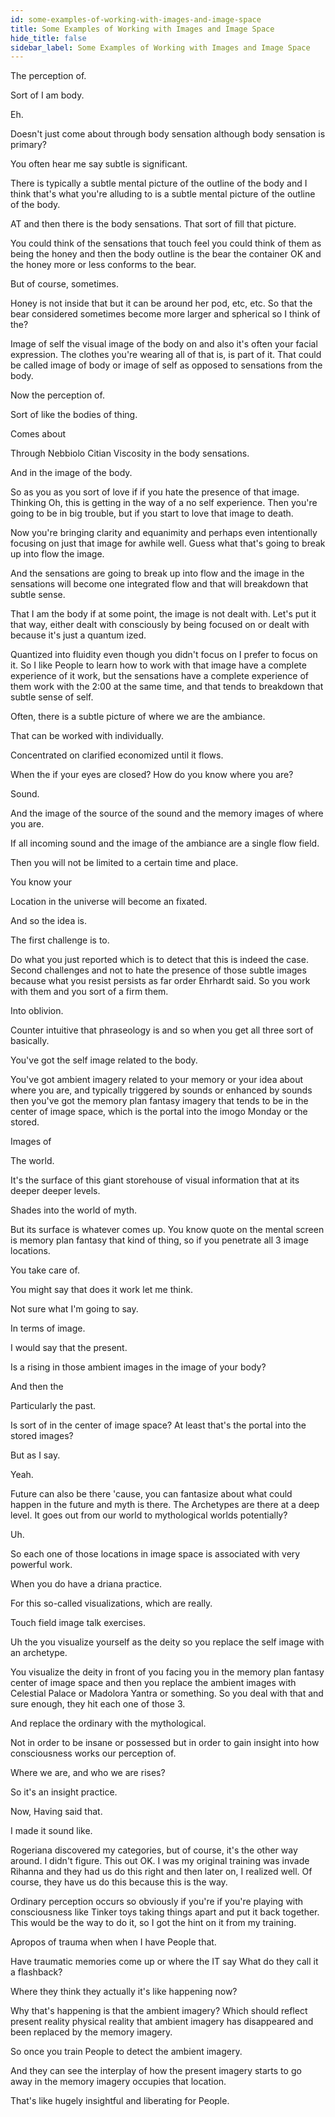 ```yaml
---
id: some-examples-of-working-with-images-and-image-space
title: Some Examples of Working with Images and Image Space
hide_title: false
sidebar_label: Some Examples of Working with Images and Image Space
---
```

The perception of.

Sort of I am body.

Eh.

Doesn't just come about through body sensation although body sensation is primary?

You often hear me say subtle is significant.

There is typically a subtle mental picture of the outline of the body and I think that's what you're alluding to is a subtle mental picture of the outline of the body.

AT and then there is the body sensations. That sort of fill that picture.

You could think of the sensations that touch feel you could think of them as being the honey and then the body outline is the bear the container OK and the honey more or less conforms to the bear.

But of course, sometimes.

Honey is not inside that but it can be around her pod, etc, etc. So that the bear considered sometimes become more larger and spherical so I think of the?

Image of self the visual image of the body on and also it's often your facial expression. The clothes you're wearing all of that is, is part of it. That could be called image of body or image of self as opposed to sensations from the body.

Now the perception of.

Sort of like the bodies of thing.

Comes about

Through Nebbiolo Citian Viscosity in the body sensations.

And in the image of the body.

So as you as you sort of love if if you hate the presence of that image. Thinking Oh, this is getting in the way of a no self experience. Then you're going to be in big trouble, but if you start to love that image to death.

Now you're bringing clarity and equanimity and perhaps even intentionally focusing on just that image for awhile well. Guess what that's going to break up into flow the image.

And the sensations are going to break up into flow and the image in the sensations will become one integrated flow and that will breakdown that subtle sense.

That I am the body if at some point, the image is not dealt with. Let's put it that way, either dealt with consciously by being focused on or dealt with because it's just a quantum ized.

Quantized into fluidity even though you didn't focus on I prefer to focus on it. So I like People to learn how to work with that image have a complete experience of it work, but the sensations have a complete experience of them work with the 2:00 at the same time, and that tends to breakdown that subtle sense of self.

Often, there is a subtle picture of where we are the ambiance.

That can be worked with individually.

Concentrated on clarified economized until it flows.

When the if your eyes are closed? How do you know where you are?

Sound.

And the image of the source of the sound and the memory images of where you are.

If all incoming sound and the image of the ambiance are a single flow field.

Then you will not be limited to a certain time and place.

You know your

Location in the universe will become an fixated.

And so the idea is.

The first challenge is to.

Do what you just reported which is to detect that this is indeed the case. Second challenges and not to hate the presence of those subtle images because what you resist persists as far order Ehrhardt said. So you work with them and you sort of a firm them.

Into oblivion.

Counter intuitive that phraseology is and so when you get all three sort of basically.

You've got the self image related to the body.

You've got ambient imagery related to your memory or your idea about where you are, and typically triggered by sounds or enhanced by sounds then you've got the memory plan fantasy imagery that tends to be in the center of image space, which is the portal into the imogo Monday or the stored.

Images of

The world.

It's the surface of this giant storehouse of visual information that at its deeper deeper levels.

Shades into the world of myth.



But its surface is whatever comes up. You know quote on the mental screen is memory plan fantasy that kind of thing, so if you penetrate all 3 image locations.

You take care of.



You might say that does it work let me think.

Not sure what I'm going to say.

In terms of image.

I would say that the present.

Is a rising in those ambient images in the image of your body?

And then the

Particularly the past.

Is sort of in the center of image space? At least that's the portal into the stored images?

But as I say.

Yeah.

Future can also be there 'cause, you can fantasize about what could happen in the future and myth is there. The Archetypes are there at a deep level. It goes out from our world to mythological worlds potentially?

Uh.

So each one of those locations in image space is associated with very powerful work.

When you do have a driana practice.

For this so-called visualizations, which are really.

Touch field image talk exercises.

Uh the you visualize yourself as the deity so you replace the self image with an archetype.

You visualize the deity in front of you facing you in the memory plan fantasy center of image space and then you replace the ambient images with Celestial Palace or Madolora Yantra or something. So you deal with that and sure enough, they hit each one of those 3.

And replace the ordinary with the mythological.

Not in order to be insane or possessed but in order to gain insight into how consciousness works our perception of.

Where we are, and who we are rises?

So it's an insight practice.

Now, Having said that.

I made it sound like.



Rogeriana discovered my categories, but of course, it's the other way around. I didn't figure. This out OK. I was my original training was invade Rihanna and they had us do this right and then later on, I realized well. Of course, they have us do this because this is the way.

Ordinary perception occurs so obviously if you're if you're playing with consciousness like Tinker toys taking things apart and put it back together. This would be the way to do it, so I got the hint on it from my training.

Apropos of trauma when when I have People that.

Have traumatic memories come up or where the IT say What do they call it a flashback?

Where they think they actually it's like happening now?

Why that's happening is that the ambient imagery? Which should reflect present reality physical reality that ambient imagery has disappeared and been replaced by the memory imagery.

So once you train People to detect the ambient imagery.

And they can see the interplay of how the present imagery starts to go away in the memory imagery occupies that location.

That's like hugely insightful and liberating for People.

